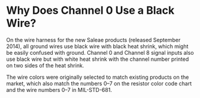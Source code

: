 # Why Does Channel 0 Use a Black Wire?

On the wire harness for the new Saleae products (released September 2014), all ground wires use black wire with black heat shrink, which might be easily confused with ground. Channel 0 and Channel 8 signal inputs also use black wire but with white heat shrink with the channel number printed on two sides of the heat shrink.

The wire colors were originally selected to match existing products on the market, which also match the numbers 0–7 on the resistor color code chart and the wire numbers 0–7 in MIL-STD-681.
